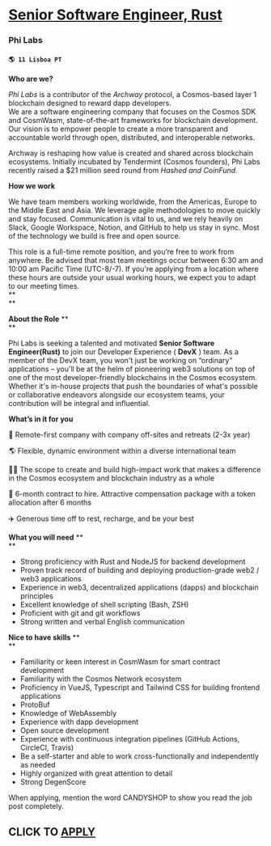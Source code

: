 # [Senior Software Engineer, Rust](https://www.remotewlb.com/apply/senior-software-engineer-rust-78219)  
### Phi Labs  
#### `🌎 11 Lisboa PT`  

**Who are we?**

_Phi Labs_ is a contributor of the _Archway_ protocol, a Cosmos-based layer 1 blockchain designed to reward dapp developers.  
We are a software engineering company that focuses on the Cosmos SDK and CosmWasm, state-of-the-art frameworks for blockchain development. Our vision is to empower people to create a more transparent and accountable world through open, distributed, and interoperable networks.  

Archway is reshaping how value is created and shared across blockchain ecosystems. Initially incubated by Tendermint (Cosmos founders), Phi Labs recently raised a $21 million seed round from _Hashed and CoinFund_.  

**How we work**

We have team members working worldwide, from the Americas, Europe to the Middle East and Asia. We leverage agile methodologies to move quickly and stay focused. Communication is vital to us, and we rely heavily on Slack, Google Workspace, Notion, and GitHub to help us stay in sync. Most of the technology we build is free and open source.

This role is a full-time remote position, and you’re free to work from anywhere. Be advised that most team meetings occur between 6:30 am and 10:00 am Pacific Time (UTC-8/-7). If you're applying from a location where these hours are outside your usual working hours, we expect you to adapt to our meeting times.  
 **  
**

**About the Role** **  
**

Phi Labs is seeking a talented and motivated **Senior Software Engineer(Rust)** to join our Developer Experience ( **DevX** ) team. As a member of the DevX team, you won't just be working on “ordinary” applications – you'll be at the helm of pioneering web3 solutions on top of one of the most developer-friendly blockchains in the Cosmos ecosystem. Whether it's in-house projects that push the boundaries of what's possible or collaborative endeavors alongside our ecosystem teams, your contribution will be integral and influential.  
  

**What’s in it for you**

📍 Remote-first company with company off-sites and retreats (2-3x year)

🌎 Flexible, dynamic environment within a diverse international team

🧑‍💻 The scope to create and build high-impact work that makes a difference in the Cosmos ecosystem and blockchain industry as a whole

💸 6-month contract to hire. Attractive compensation package with a token allocation after 6 months

✈️ Generous time off to rest, recharge, and be your best  

  

 **What you will need** **  
**

  * Strong proficiency with Rust and NodeJS for backend development
  * Proven track record of building and deploying production-grade web2 / web3 applications 
  * Experience in web3, decentralized applications (dapps) and blockchain principles
  * Excellent knowledge of shell scripting (Bash, ZSH)
  * Proficient with git and git workflows 
  * Strong written and verbal English communication 

  

**Nice to have skills** **  
**

  * Familiarity or keen interest in CosmWasm for smart contract development
  * Familiarity with the Cosmos Network ecosystem
  * Proficiency in VueJS, Typescript and Tailwind CSS for building frontend applications
  * ProtoBuf
  * Knowledge of WebAssembly
  * Experience with dapp development
  * Open source development
  * Experience with continuous integration pipelines (GitHub Actions, CircleCI, Travis)
  * Be a self-starter and able to work cross-functionally and independently as needed 
  * Highly organized with great attention to detail
  * Strong DegenScore

When applying, mention the word CANDYSHOP to show you read the job post completely.  
## CLICK TO [APPLY](https://www.remotewlb.com/apply/senior-software-engineer-rust-78219)


